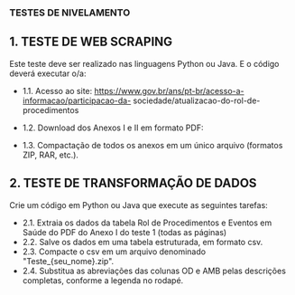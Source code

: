 ### TESTES DE NIVELAMENTO  

## 1. TESTE DE WEB SCRAPING
Este teste deve ser realizado nas linguagens Python ou Java. E o código deverá executar o/a:

- 1.1. Acesso ao site: https://www.gov.br/ans/pt-br/acesso-a-informacao/participacao-da-
sociedade/atualizacao-do-rol-de-procedimentos

- 1.2. Download dos Anexos I e II em formato PDF:
- 1.3. Compactação de todos os anexos em um único arquivo (formatos ZIP, RAR, etc.).

## 2. TESTE DE TRANSFORMAÇÃO DE DADOS
Crie um código em Python ou Java que execute as seguintes tarefas:
- 2.1. Extraia os dados da tabela Rol de Procedimentos e Eventos em Saúde do PDF do Anexo I do teste 1
(todas as páginas)
- 2.2. Salve os dados em uma tabela estruturada, em formato csv.
- 2.3. Compacte o csv em um arquivo denominado "Teste_{seu_nome}.zip".
- 2.4. Substitua as abreviações das colunas OD e AMB pelas descrições completas, conforme a legenda no
rodapé.
